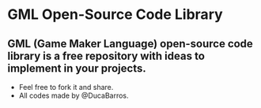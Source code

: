 # GML Open-Source Code Library
## GML (Game Maker Language) open-source code library is a free repository with ideas to implement in your projects.

- Feel free to fork it and share.
- All codes made by @DucaBarros.
